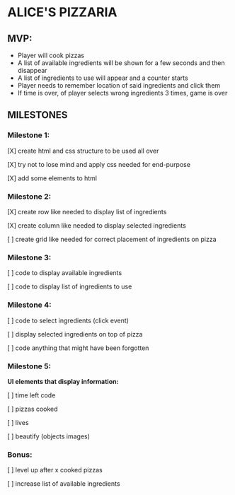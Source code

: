 # ALICE'S PIZZARIA

## MVP:


- Player will cook pizzas
- A list of available ingredients will be shown for a few seconds and then disappear
- A list of ingredients to use will appear and a counter starts
- Player needs to remember location of said ingredients and click them
- If time is over, of player selects wrong ingredients 3 times, game is over


## MILESTONES

### Milestone 1:


[X] create html and css structure to be used all over

[X] try not to lose mind and apply css needed for end-purpose

[X] add some elements to html


### Milestone 2:


[X] create row like needed to display list of ingredients

[X] create column like needed to display selected ingredients

[ ] create grid like needed for correct placement of ingredients on pizza


### Milestone 3:


[ ] code to display available ingredients

[ ] code to display list of ingredients to use


### Milestone 4:

[ ] code to select ingredients (click event)

[ ] display selected ingredients on top of pizza

[ ] code anything that might have been forgotten


### Milestone 5:


**UI elements that display information:**

[ ] time left code

[ ] pizzas cooked

[ ] lives

[ ] beautify (objects images)


### Bonus:


[ ] level up after x cooked pizzas

[ ] increase list of available ingredients